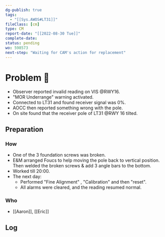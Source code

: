```yaml
---
dg-publish: true
tags:
  - "[[Sys.AWOS#LT31]]"
fileClass: [cm]
type: CM
report-date: "[[2022-08-30 Tue]]"
complete-date: 
status: pending
wo: 598573
next-step: "Waiting for CAM's action for replacement"
---
```

# Problem 🐞
- Observer reported invalid reading on VIS @RWY16.
- "MOR Underrange" warning  activated.
- Connected to LT31 and found receiver signal was 0%.
- AOCC then reported something wrong with the pole.
- On site found that the receiver pole of LT31 @RWY 16 tilted.
## Preparation
### How
- One of the 3 foundation screws was broken.
- E&M arranged Foucs to help moving the pole back to vertical position. Then welded the broken screws & add 3 angle bars to the bottom.
- Worked till 20:00.
- The next day:
	- Performed "Fine Alignment" , "Calibration" and then "reset".
	- All alarms were cleared, and the reading resumed normal.
### Who
- [[Aaron]], [[Eric]]

## Log


